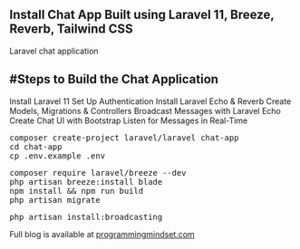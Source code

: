 ## Install Chat App Built using Laravel 11, Breeze, Reverb, Tailwind CSS
Laravel chat application

## #Steps to Build the Chat Application
Install Laravel 11
Set Up Authentication
Install Laravel Echo & Reverb
Create Models, Migrations & Controllers
Broadcast Messages with Laravel Echo
Create Chat UI with Bootstrap
Listen for Messages in Real-Time
<pre>
composer create-project laravel/laravel chat-app
cd chat-app
cp .env.example .env
</pre>

<pre>
composer require laravel/breeze --dev
php artisan breeze:install blade
npm install && npm run build
php artisan migrate
</pre>

<pre>
php artisan install:broadcasting
</pre>

Full blog is available at [programmingmindset.com](https://programmingmindset.com/post/laravel-11-chat-app-using-reverb-broadcasting-event)
